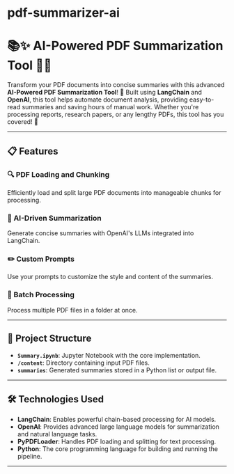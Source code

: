 # pdf-summarizer-ai

# 📚✨ AI-Powered PDF Summarization Tool 🧠📄

Transform your PDF documents into concise summaries with this advanced **AI-Powered PDF Summarization Tool**! 🚀 Built using **LangChain** and **OpenAI**, this tool helps automate document analysis, providing easy-to-read summaries and saving hours of manual work. Whether you're processing reports, research papers, or any lengthy PDFs, this tool has you covered! 🌟

---

## 📋 Features

### 🔍 PDF Loading and Chunking
Efficiently load and split large PDF documents into manageable chunks for processing.

### 🧠 AI-Driven Summarization
Generate concise summaries with OpenAI's LLMs integrated into LangChain.

### ✏️ Custom Prompts
Use your prompts to customize the style and content of the summaries.

### 📂 Batch Processing
Process multiple PDF files in a folder at once.

---

## 📂 Project Structure

- **`Summary.ipynb`**: Jupyter Notebook with the core implementation.
- **`/content`**: Directory containing input PDF files.
- **`summaries`**: Generated summaries stored in a Python list or output file.

---

## 🛠️ Technologies Used

- **LangChain**: Enables powerful chain-based processing for AI models.
- **OpenAI**: Provides advanced large language models for summarization and natural language tasks.
- **PyPDFLoader**: Handles PDF loading and splitting for text processing.
- **Python**: The core programming language for building and running the pipeline.

---



